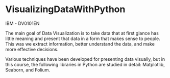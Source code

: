 # VisualizingDataWithPython

IBM - DV0101EN

The main goal of Data Visualization is to take data that at first glance has little meaning and present that data in a form that makes sense to people. This was we extract information, better understand the data, and make more effective decisions.

Various techniques have been developed for presenting data visually, but in this course, the following libraries in Python are studied in detail: Matplotlib, Seaborn, and Folium.

